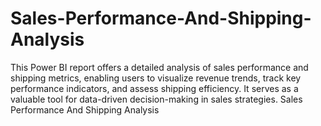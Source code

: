 # Sales-Performance-And-Shipping-Analysis
This Power BI report offers a detailed analysis of sales performance and shipping metrics, enabling users to visualize revenue trends, track key performance indicators, and assess shipping efficiency. It serves as a valuable tool for data-driven decision-making in sales strategies. Sales Performance And Shipping Analysis
